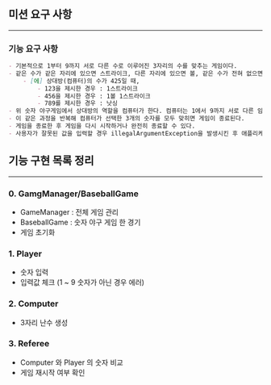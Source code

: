 ## 미션 요구 사항

---

### 기능 요구 사항

```markdown
- 기본적으로 1부터 9까지 서로 다른 수로 이루어진 3자리의 수를 맞추는 게임이다.
- 같은 수가 같은 자리에 있으면 스트라이크, 다른 자리에 있으면 볼, 같은 수가 전혀 없으면 낫싱이란 힌트를 얻고, 그 힌트를 이용해서 먼저 상대방(컴퓨터)의 수를 맞추면 승리한다.
    - [에] 상대방(컴퓨터)의 수가 425일 때,
        - 123을 제시한 경우 : 1스트라이크
        - 456을 제시한 경우 : 1볼 1스트라이크
        - 789를 제시한 경우 : 낫싱
- 위 숫자 야구게임에서 상대방의 역할을 컴퓨터가 한다. 컴퓨터는 1에서 9까지 서로 다른 임의의 수 3개를 선택한다. 게임 플레이어는 컴퓨터가 생각하고 있는 3개의 숫자를 입력하고, 컴퓨터는 게임 플레이어가 입력한 숫자에 대한 결과를 출력한다.
- 이 같은 과정을 반복해 컴퓨터가 선택한 3개의 숫자를 모두 맞히면 게임이 종료된다.
- 게임을 종료한 후 게임을 다시 시작하거나 완전히 종료할 수 있다.
- 사용자가 잘못된 값을 입력할 경우 illegalArgumentException을 발생시킨 후 애플리케이션을 종료한다. 
```
## 기능 구현 목록 정리

---

### 0. GamgManager/BaseballGame

- GameManager : 전체 게임 관리
- BaseballGame : 숫자 야구 게임 한 경기
- 게임 초기화

### 1. Player

- 숫자 입력
- 입력값 체크 (1 ~ 9 숫자가 아닌 경우 에러)

### 2. Computer

- 3자리 난수 생성

### 3. Referee

- Computer 와 Player 의 숫자 비교
- 게임 재시작 여부 확인